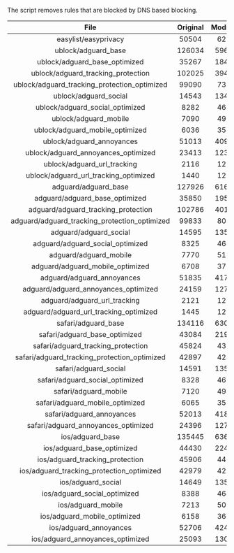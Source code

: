 The script removes rules that are blocked by DNS based blocking.


| File | Original | Modified |
|:----:|:-----:|:-----:|
| easylist/easyprivacy | 50504 | 6214 |
| ublock/adguard_base | 126034 | 59653 |
| ublock/adguard_base_optimized | 35267 | 18496 |
| ublock/adguard_tracking_protection | 102025 | 39401 |
| ublock/adguard_tracking_protection_optimized | 99090 | 7377 |
| ublock/adguard_social | 14543 | 13474 |
| ublock/adguard_social_optimized | 8282 | 4601 |
| ublock/adguard_mobile | 7090 | 4952 |
| ublock/adguard_mobile_optimized | 6036 | 3536 |
| ublock/adguard_annoyances | 51013 | 40971 |
| ublock/adguard_annoyances_optimized | 23413 | 12331 |
| ublock/adguard_url_tracking | 2116 | 1255 |
| ublock/adguard_url_tracking_optimized | 1440 | 1252 |
| adguard/adguard_base | 127926 | 61646 |
| adguard/adguard_base_optimized | 35850 | 19543 |
| adguard/adguard_tracking_protection | 102786 | 40108 |
| adguard/adguard_tracking_protection_optimized | 99833 | 8070 |
| adguard/adguard_social | 14595 | 13533 |
| adguard/adguard_social_optimized | 8325 | 4644 |
| adguard/adguard_mobile | 7770 | 5129 |
| adguard/adguard_mobile_optimized | 6708 | 3706 |
| adguard/adguard_annoyances | 51835 | 41723 |
| adguard/adguard_annoyances_optimized | 24159 | 12712 |
| adguard/adguard_url_tracking | 2121 | 1261 |
| adguard/adguard_url_tracking_optimized | 1445 | 1258 |
| safari/adguard_base | 134116 | 63085 |
| safari/adguard_base_optimized | 43084 | 21956 |
| safari/adguard_tracking_protection | 45824 | 4394 |
| safari/adguard_tracking_protection_optimized | 42897 | 4249 |
| safari/adguard_social | 14591 | 13523 |
| safari/adguard_social_optimized | 8328 | 4634 |
| safari/adguard_mobile | 7120 | 4989 |
| safari/adguard_mobile_optimized | 6065 | 3567 |
| safari/adguard_annoyances | 52013 | 41820 |
| safari/adguard_annoyances_optimized | 24396 | 12785 |
| ios/adguard_base | 135445 | 63603 |
| ios/adguard_base_optimized | 44430 | 22472 |
| ios/adguard_tracking_protection | 45906 | 4401 |
| ios/adguard_tracking_protection_optimized | 42979 | 4256 |
| ios/adguard_social | 14649 | 13554 |
| ios/adguard_social_optimized | 8388 | 4648 |
| ios/adguard_mobile | 7213 | 5030 |
| ios/adguard_mobile_optimized | 6158 | 3605 |
| ios/adguard_annoyances | 52706 | 42406 |
| ios/adguard_annoyances_optimized | 25093 | 13075 |